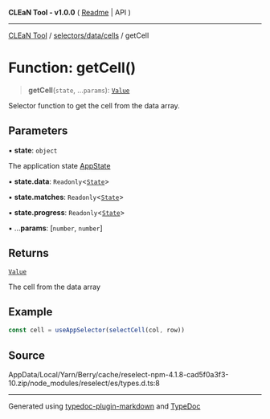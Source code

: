**CLEaN Tool - v1.0.0** ( [Readme](../../../../README.md) \| API )

***

[CLEaN Tool](../../../../modules.md) / [selectors/data/cells](../README.md) / getCell

# Function: getCell()

> **getCell**(`state`, ...`params`): [`Value`](../../../../lib/fp/CellItem/type-aliases/Value.md)

Selector function to get the cell from the data array.

## Parameters

▪ **state**: `object`

The application state [AppState](../../../../app/store/type-aliases/AppState.md)

▪ **state.data**: `Readonly`\<[`State`](../../../../reducers/data/interfaces/State.md)\>

▪ **state.matches**: `Readonly`\<[`State`](../../../progress/private/interfaces/State.md)\>

▪ **state.progress**: `Readonly`\<[`State`](../../../progress/private/interfaces/State.md)\>

▪ ...**params**: [`number`, `number`]

## Returns

[`Value`](../../../../lib/fp/CellItem/type-aliases/Value.md)

The cell from the data array

## Example

```ts
const cell = useAppSelector(selectCell(col, row))
```

## Source

AppData/Local/Yarn/Berry/cache/reselect-npm-4.1.8-cad5f0a3f3-10.zip/node\_modules/reselect/es/types.d.ts:8

***

Generated using [typedoc-plugin-markdown](https://www.npmjs.com/package/typedoc-plugin-markdown) and [TypeDoc](https://typedoc.org/)
